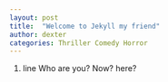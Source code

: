 ```yaml
---
layout: post
title:  "Welcome to Jekyll my friend"
author: dexter
categories: Thriller Comedy Horror
---
```

1. line
Who are you? Now? here?
